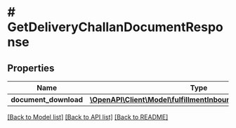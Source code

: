 # # GetDeliveryChallanDocumentResponse

## Properties

Name | Type | Description | Notes
------------ | ------------- | ------------- | -------------
**document_download** | [**\OpenAPI\Client\Model\fulfillmentInbound\DocumentDownload**](DocumentDownload.md) |  |

[[Back to Model list]](../../README.md#models) [[Back to API list]](../../README.md#endpoints) [[Back to README]](../../README.md)

